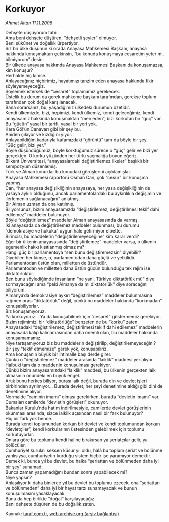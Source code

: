 # Korkuyor

*Ahmet Altan 11.11.2008*

<div class="yazi">Dehşete düşüyorum tabii. <br/>Ama beni dehşete düşüren, “dehşetli şeyler” olmuyor. <br/>Beni sükûnet ve doğallık ürpertiyor. <br/>Siz bir ülke düşünün ki orada Anayasa Mahkemesi Başkanı, anayasa hakkında konuşmaktan çekinsin, “bu konuda konuşmaya cesaretim yeter mi, bilmiyorum” desin. <br/>Bir ülkede anayasa hakkında Anayasa Mahkemesi Başkanı da konuşamazsa, kim konuşur? <br/>Herhalde hiç kimse. <br/>Anlayacağınız hiçbirimiz, hayatımızı tanzim eden anayasa hakkında fikir söyleyemeyeceğiz. <br/>Söylemek istersek de “cesaret” toplamamız gerekecek. <br/>Üstelik bu durum da gerek mahkeme başkanı tarafından, gerekse toplum tarafından çok doğal karşılanacak. <br/>Bana sorarsanız, bu, yaşadığımız ülkedeki durumun özetidir. <br/>Kendi ülkemizde, bizi, hepimizi, kendi ülkemiz, kendi geleceğimiz, kendi anayasamız hakkında konuşmaktan “men eden”, bizi korkutan bir “güç” var. <br/>Bu “gücün” yasal bir tarifi, yasal bir yeri yok. <br/>Kara Göl’ün Canavarı gibi bir şey bu. <br/>Aniden çıkıyor ve kızdığını yiyor. <br/>Anlayabildiğim kadarıyla kafamızdaki “görüntü” tam da böyle bir şey. <br/>“Güç gelir, bizi yer.” <br/>Böyle düşündüğümüz, böyle korktuğumuz sürece o “güç” gelir ve bizi yer gerçekten. O korku yüzünden her türlü saçmalığa boyun eğeriz. <br/>Bilkent Üniversitesi, “anayasalardaki değiştirilemez ilkeler” başlıklı bir sempozyum düzenlemiş. <br/>Türk ve Alman konuklar bu konudaki görüşlerini açıklamışlar. <br/>Anayasa Mahkemesi raportörü Osman Can, çok “cesur” bir konuşma yapmış. <br/>Can, “her anayasa değişikliğinin anayasaya, her yasa değişikliğinin de yasaya aykırı olduğunu, ancak parlamentolardaki bu aykırılıkla değişimin ve ilerlemenin sağlanacağını” anlatmış. <br/>Bir Alman uzman da ona katılmış. <br/>Biliyorsunuz, bizim anayasamızda “değiştirilemez, değiştirilmesi teklif dahi edilemez” maddeler bulunuyor. <br/>Böyle “değiştirilemez” maddeler Alman anayasasında da varmış. <br/>İki anayasada da değiştirilemez maddeler bulunması, bu durumu “demokrasiye ve hukuka” uygun hale getirmiyor elbette. <br/>Birincisi, bu maddelerin “değiştirilemeyeceğine” kim karar verdi? <br/>Eğer bir ülkenin anayasasında “değiştirilemez” maddeler varsa, o ülkenin egemenlik hakkı kısıtlanmış olmaz mı? <br/>Hangi güç bir parlamentoya “sen bunu değiştiremezsin” diyebilir? <br/>Diyebilen her kimse, o, parlamentodan daha güçlü ve yetkilidir. <br/>Parlamentodan üstün olan, milletten de üstündür. <br/>Parlamentodan ve milletten daha üstün gücün bulunduğu tek rejim ise diktatörlüktür. <br/>Ben bunu söylediğimde insanların “ne yani, Türkiye diktatörlük mü” diye sormayacağını ama “peki Almanya da mı diktatörlük” diye soracağını biliyorum. <br/>Almanya’da demokrasiye aykırı “değiştirilemez” maddeler bulunmasına rağmen orası “diktatörlük” değil, çünkü bu maddeler hakkında “korkmadan” konuşabiliyorlar. <br/>Biz konuşamıyoruz. <br/>Ya korkuyoruz... Ya da konuşabilmek için “cesaret” göstermemiz gerekiyor. <br/>Bizim rejimimizi bir “diktatörlüğe” benzeten de bu “korku” zaten. <br/>Anayasadaki “değiştirilemez, değiştirilmesi teklif dahi edilemez” maddelerin anayasada kalıp kalmamasından daha önemli olan, bu maddeler hakkında konuşamamamız. <br/>Niye tartışamıyoruz biz bu maddelerin değiştirilip, değiştirilemeyeceğini? <br/>Bir şey “teklif etmemize” gerek yok, konuşabiliriz. <br/>Ama konuşanın büyük bir ihtimalle başı derde girer. <br/>Çünkü o “değiştirilemez” maddeler arasında “laiklik” maddesi yer alıyor. <br/>Halbuki tam da o maddenin konuşulması gerekiyor. <br/>Çünkü bizim anayasamızdaki “laiklik” maddesi, bu ülkenin gerçekten laik olmasının önündeki en büyük engel. <br/>Artık bunu herkes biliyor, burası laik değil, burada din ve devlet işleri birbirinden ayrılmıyor... Burada devlet, her şeyi denetimine aldığı gibi dini de denetimine alıyor. <br/>Normalde “caminin imamı” olması gerekirken, burada “devletin imamı” var. <br/>Cumaları camilerde “devletin görüşleri” okunuyor. <br/>Bakanlar Kurulu’nda hatim indirilmesiyle, camilerde devlet görüşlerinin okunması arasında, sizce laiklik açısından nasıl bir fark bulunuyor? <br/>Hiç bir fark yok bence. <br/>Burada kendi toplumundan korkan bir devlet ve kendi toplumundan korkan “devletçiler”, kendi korkularının üstesinden gelebilmek için toplumu korkutuyorlar. <br/>Onlara göre bu toplumu kendi haline bırakırsan ya şeriatçılar gelir, ya bölücüler. <br/>Cumhuriyet kurulalı seksen küsur yıl oldu, hâlâ bu toplum şeriat ve bölünme yanlısıysa, cumhuriyetin kurduğu sistem hiçbir işe yaramıyor demektir. <br/>Demek ki, bunca yıl bu devlet, bu halka “şeriattan ve bölünmeden daha iyi bir şey” sunamadı. <br/>Bunca zaman yapamadığını bundan sonra yapabilecek mi? <br/>Niye yapsın? <br/>Anlaşılıyor ki daha binlerce yıl bu devlet bu toplumu ezecek, ona “şeriattan ve bölünmeden” daha iyi bir hayat tarzı sunamayacak ve bunun konuşulmasını yasaklayacak. <br/>Bunu da hep birlikte “doğal” karşılayacağız. <br/>Beni dehşete düşüren de bu doğallık zaten.</div>

Kaynak: [taraf.com.tr](http://www.taraf.com.tr:80/makale/2621.htm), [web.archive.org (arşiv bağlantısı)](http://web.archive.org/web/20100428041940/http://www.taraf.com.tr:80/makale/2621.htm)
